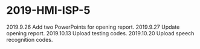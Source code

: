 # 2019-HMI-ISP-5
2019.9.26 Add two PowerPoints for opening report.
2019.9.27 Update opening report.
2019.10.13 Upload testing codes.
2019.10.20 Upload speech recognition codes.
